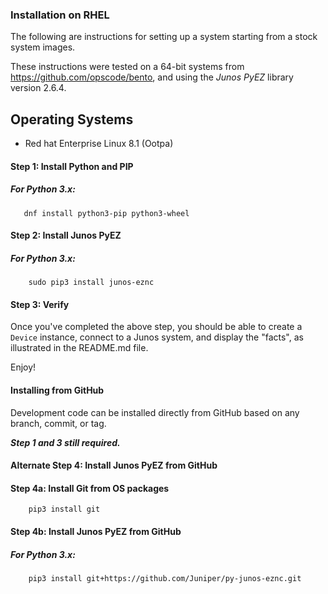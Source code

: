 ### Installation on RHEL

The following are instructions for setting up a system starting from a stock system images.

These instructions were tested on a 64-bit systems from https://github.com/opscode/bento, and using the _Junos PyEZ_ library version 2.6.4.

Operating Systems
---------------
- Red hat Enterprise Linux 8.1 (Ootpa)

#### Step 1: Install Python and PIP

##### For Python 3.x:
       dnf install python3-pip python3-wheel

#### Step 2: Install Junos PyEZ

##### For Python 3.x:
        sudo pip3 install junos-eznc

#### Step 3: Verify 

Once you've completed the above step, you should be able to create a `Device` instance, connect to a Junos system, and display the "facts", as illustrated in the README.md file.

Enjoy!


#### Installing from GitHub

Development code can be installed directly from GitHub based on any branch, commit, or tag.

***Step 1 and 3 still required.***
#### Alternate Step 4: Install Junos PyEZ from GitHub

#### Step 4a: Install Git from OS packages
        pip3 install git

#### Step 4b: Install Junos PyEZ from GitHub

##### For Python 3.x:
	    pip3 install git+https://github.com/Juniper/py-junos-eznc.git
